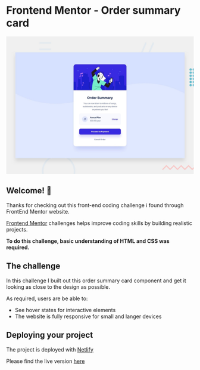 # Frontend Mentor - Order summary card

![Design preview for the Order summary card coding challenge](/images/desktop-preview.jpg)

## Welcome! 👋

Thanks for checking out this front-end coding challenge i found through FrontEnd Mentor website.

[Frontend Mentor](https://www.frontendmentor.io) challenges helps  improve coding skills by building realistic projects.

**To do this challenge, basic understanding of HTML and CSS was required.**

## The challenge

In this challenge I built out this order summary card component and get it looking as close to the design as possible.


As required, users are be able to:

- See hover states for interactive elements
- The website is fully responsive for small and langer devices



## Deploying your project

The project is deployed with [Netlify](https://www.netlify.com/)

Please find the live version [here](https://asmusic-order-summary.netlify.app/)

